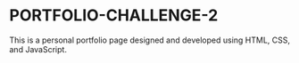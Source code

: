 # PORTFOLIO-CHALLENGE-2
This is a personal portfolio page designed and developed using HTML, CSS, and JavaScript. 
